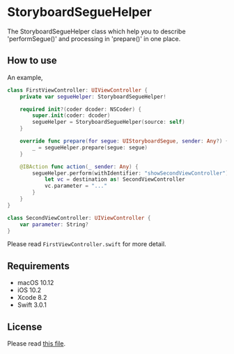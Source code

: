 # StoryboardSegueHelper

The StoryboardSegueHelper class which help you to describe 'performSegue()' and processing in 'prepare()' in one place.

## How to use

An example,

```swift
class FirstViewController: UIViewController {
	private var segueHelper: StoryboardSegueHelper!

	required init?(coder dcoder: NSCoder) {
		super.init(coder: dcoder)
		segueHelper = StoryboardSegueHelper(source: self)
	}

	override func prepare(for segue: UIStoryboardSegue, sender: Any?) {
		_ = segueHelper.prepare(segue: segue)
	}

	@IBAction func action(_ sender: Any) {
		segueHelper.perform(withIdentifier: "showSecondViewController") { (destination) in
			let vc = destination as! SecondViewController
			vc.parameter = "..."
		}
	}
}

class SecondViewController: UIViewController {
	var parameter: String?
}
```

Please read `FirstViewController.swift` for more detail.


## Requirements

* macOS 10.12
* iOS 10.2
* Xcode 8.2
* Swift 3.0.1


## License

Please read [this file](LICENSE).
